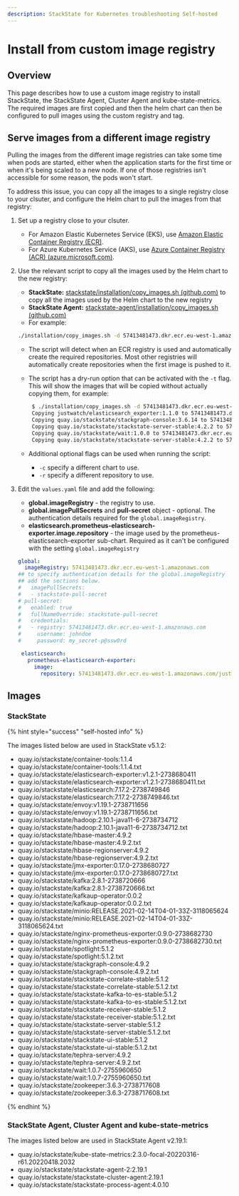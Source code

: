 ```yaml
---
description: StackState for Kubernetes troubleshooting Self-hosted
---
```


# Install from custom image registry

## Overview

This page describes how to use a custom image registry to install StackState, the StackState Agent, Cluster Agent and kube-state-metrics. The required images are first copied and then the helm chart can then be configured to pull images using the custom registry and tag.

## Serve images from a different image registry

Pulling the images from the different image registries can take some time when pods are started, either when the application starts for the first time or when it's being scaled to a new node. If one of those registries isn't accessible for some reason, the pods won't start.

To address this issue, you can copy all the images to a single registry close to your clsuter, and configure the Helm chart to pull the images from that registry:

1. Set up a registry close to your clsuter.
   * For Amazon Elastic Kubernetes Service (EKS), use [Amazon Elastic Container Registry (ECR)](https://aws.amazon.com/ecr/).
   * For Azure Kubernetes Service (AKS), use [Azure Container Registry (ACR) \(azure.microsoft.com\)](https://azure.microsoft.com/en-us/products/container-registry/).
2. Use the relevant script to copy all the images used by the Helm chart to the new registry:
   * **StackState:** [stackstate/installation/copy_images.sh \(github.com\)](https://github.com/StackVista/helm-charts/tree/master/stable/stackstate/installation "StackState Self-Hosted only") to copy all the images used by the Helm chart to the new registry
   * **StackState Agent:** [stackstate-agent/installation/copy_images.sh \(github.com\)](https://github.com/StackVista/helm-charts/tree/master/stable/stackstate-agent/installation/copy_images.sh)
   * For example:

    ```bash
    ./installation/copy_images.sh -d 57413481473.dkr.ecr.eu-west-1.amazonaws.com

    ```

    * The script will detect when an ECR registry is used and automatically create the required repositories. Most other registries will automatically create repositories when the first image is pushed to it.
    *   The script has a dry-run option that can be activated with the `-t` flag. This will show the images that will be copied without actually copying them, for example:

        ```bash
         $ ./installation/copy_images.sh -d 57413481473.dkr.ecr.eu-west-1.amazonaws.com -t
         Copying justwatch/elasticsearch_exporter:1.1.0 to 57413481473.dkr.ecr.eu-west-1.amazonaws.com/justwatch/elasticsearch_exporter:1.1.0 (dry-run)
         Copying quay.io/stackstate/stackgraph-console:3.6.14 to 57413481473.dkr.ecr.eu-west-1.amazonaws.com/stackstate/stackgraph-console:3.6.14 (dry-run)
         Copying quay.io/stackstate/stackstate-server-stable:4.2.2 to 57413481473.dkr.ecr.eu-west-1.amazonaws.com/stackstate/stackstate-server-stable:4.2.2 (dry-run)
         Copying quay.io/stackstate/wait:1.0.0 to 57413481473.dkr.ecr.eu-west-1.amazonaws.com/stackstate/wait:1.0.0 (dry-run)
         Copying quay.io/stackstate/stackstate-server-stable:4.2.2 to 57413481473.dkr.ecr.eu-west-1.amazonaws.com/stackstate/stackstate-server-stable:4.2.2 (dry-run)

        ```
    * Additional optional flags can be used when running the script:
      * `-c` specify a different chart to use.
      * `-r` specify a different repository to use.
5. Edit the `values.yaml` file and add the following:
   * **global.imageRegistry** - the registry to use.
   * **global.imagePullSecrets** and **pull-secret** object - optional. The authentication details required for the `global.imageRegistry`.
   * **elasticsearch.prometheus-elasticsearch-exporter.image.repository** - the image used by the prometheus-elasticsearch-exporter sub-chart. Required as it can't be configured with the setting `global.imageRegistry`
    ```yaml
    global:
      imageRegistry: 57413481473.dkr.ecr.eu-west-1.amazonaws.com
    ## to specify authentication details for the global.imageRegistry
    ## add the sections below.
    #   imagePullSecrets:
    #   - stackstate-pull-secret
    # pull-secret:
    #   enabled: true
    #   fullNameOverride: stackstate-pull-secret
    #   credentials:
    #   - registry: 57413481473.dkr.ecr.eu-west-1.amazonaws.com
    #     username: johndoe
    #     password: my_secret-p@ssw0rd
   
     elasticsearch:
       prometheus-elasticsearch-exporter:
         image:
           repository: 57413481473.dkr.ecr.eu-west-1.amazonaws.com/justwatch/elasticsearch_exporter
    ```

## Images

### StackState

{% hint style="success" "self-hosted info" %}

The images listed below are used in StackState v5.1.2:

- quay.io/stackstate/container-tools:1.1.4
- quay.io/stackstate/container-tools:1.1.4.txt
- quay.io/stackstate/elasticsearch-exporter:v1.2.1-2738680411
- quay.io/stackstate/elasticsearch-exporter:v1.2.1-2738680411.txt
- quay.io/stackstate/elasticsearch:7.17.2-2738749846
- quay.io/stackstate/elasticsearch:7.17.2-2738749846.txt
- quay.io/stackstate/envoy:v1.19.1-2738711656
- quay.io/stackstate/envoy:v1.19.1-2738711656.txt
- quay.io/stackstate/hadoop:2.10.1-java11-6-2738734712
- quay.io/stackstate/hadoop:2.10.1-java11-6-2738734712.txt
- quay.io/stackstate/hbase-master:4.9.2
- quay.io/stackstate/hbase-master:4.9.2.txt
- quay.io/stackstate/hbase-regionserver:4.9.2
- quay.io/stackstate/hbase-regionserver:4.9.2.txt
- quay.io/stackstate/jmx-exporter:0.17.0-2738680727
- quay.io/stackstate/jmx-exporter:0.17.0-2738680727.txt
- quay.io/stackstate/kafka:2.8.1-2738720666
- quay.io/stackstate/kafka:2.8.1-2738720666.txt
- quay.io/stackstate/kafkaup-operator:0.0.2
- quay.io/stackstate/kafkaup-operator:0.0.2.txt
- quay.io/stackstate/minio:RELEASE.2021-02-14T04-01-33Z-3118065624
- quay.io/stackstate/minio:RELEASE.2021-02-14T04-01-33Z-3118065624.txt
- quay.io/stackstate/nginx-prometheus-exporter:0.9.0-2738682730
- quay.io/stackstate/nginx-prometheus-exporter:0.9.0-2738682730.txt
- quay.io/stackstate/spotlight:5.1.2
- quay.io/stackstate/spotlight:5.1.2.txt
- quay.io/stackstate/stackgraph-console:4.9.2
- quay.io/stackstate/stackgraph-console:4.9.2.txt
- quay.io/stackstate/stackstate-correlate-stable:5.1.2
- quay.io/stackstate/stackstate-correlate-stable:5.1.2.txt
- quay.io/stackstate/stackstate-kafka-to-es-stable:5.1.2
- quay.io/stackstate/stackstate-kafka-to-es-stable:5.1.2.txt
- quay.io/stackstate/stackstate-receiver-stable:5.1.2
- quay.io/stackstate/stackstate-receiver-stable:5.1.2.txt
- quay.io/stackstate/stackstate-server-stable:5.1.2
- quay.io/stackstate/stackstate-server-stable:5.1.2.txt
- quay.io/stackstate/stackstate-ui-stable:5.1.2
- quay.io/stackstate/stackstate-ui-stable:5.1.2.txt
- quay.io/stackstate/tephra-server:4.9.2
- quay.io/stackstate/tephra-server:4.9.2.txt
- quay.io/stackstate/wait:1.0.7-2755960650
- quay.io/stackstate/wait:1.0.7-2755960650.txt
- quay.io/stackstate/zookeeper:3.6.3-2738717608
- quay.io/stackstate/zookeeper:3.6.3-2738717608.txt

{% endhint %}

### StackState Agent, Cluster Agent and kube-state-metrics

The images listed below are used in StackState Agent v2.19.1:

* quay.io/stackstate/kube-state-metrics:2.3.0-focal-20220316-r61.20220418.2032
* quay.io/stackstate/stackstate-agent-2:2.19.1
* quay.io/stackstate/stackstate-cluster-agent:2.19.1
* quay.io/stackstate/stackstate-process-agent:4.0.10